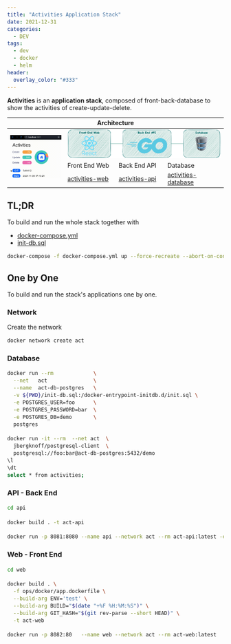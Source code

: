 ```yaml
---
title: "Activities Application Stack"
date: 2021-12-31
categories:
  - DEV
tags:
  - dev
  - docker
  - helm
header:
  overlay_color: "#333"
---
```



**Activities** is an **application stack**, composed of front-back-database to show the activities of create-update-delete.

<table>
<thead>
  <tr>
    <th colspan="4">Architecture </th>
  </tr>
</thead>
<tbody>
  <tr>
    <td rowspan="3"><img src="/assets/data/activities.gif"    width="350"></td>
    <td colspan="3"><img src="/assets/data/architecture.png"  width="600"></td>
  </tr>
  <tr>
    <td>Front End Web</td>
    <td>Back End API</td>
    <td>Database</td>
  </tr>
  <tr>
    <td ><a href="https://github.com/niehaitao/activities-web" target="_blank" rel="noopener noreferrer">activities-web</a></td>
    <td ><a href="https://github.com/niehaitao/activities-api" target="_blank" rel="noopener noreferrer">activities-api</a></td>
    <td ><a href="activities/init-db.sql" target="_blank" rel="noopener noreferrer">activities-database</a></td>
  </tr>
</tbody>
</table>

## TL;DR

To build and run the whole stack together with 
- [docker-compose.yml](https://github.com/niehaitao/niehaitao.github.io/blob/main/assets/activities/docker-compose.yml)
- [init-db.sql](https://github.com/niehaitao/niehaitao.github.io/blob/main/assets/activities/init-db.sql)

```bash
docker-compose -f docker-compose.yml up --force-recreate --abort-on-container-exit --build
```

## One by One

To build and run the stack's applications one by one.

### Network

Create the network
```bash
docker network create act
```

### Database

```bash
docker run --rm             \
  --net   act               \
  --name  act-db-postgres   \
  -v ${PWD}/init-db.sql:/docker-entrypoint-initdb.d/init.sql \
  -e POSTGRES_USER=foo      \
  -e POSTGRES_PASSWORD=bar  \
  -e POSTGRES_DB=demo       \
  postgres

docker run -it --rm  --net act  \
  jbergknoff/postgresql-client  \
  postgresql://foo:bar@act-db-postgres:5432/demo
\l
\dt
select * from activities;
```

### API - Back End

```bash
cd api

docker build . -t act-api

docker run -p 8081:8080 --name api --network act --rm act-api:latest -e 

```

### Web - Front End

```bash
cd web

docker build . \
  -f ops/docker/app.dockerfile \
  --build-arg ENV='test' \
  --build-arg BUILD="$(date "+%F %H:%M:%S")" \
  --build-arg GIT_HASH="$(git rev-parse --short HEAD)" \
  -t act-web

docker run -p 8082:80   --name web --network act --rm act-web:latest
```

